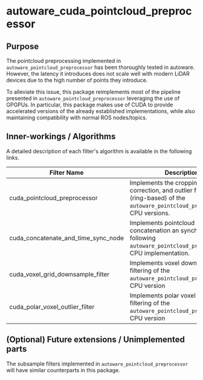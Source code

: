 # autoware_cuda_pointcloud_preprocessor

## Purpose

The pointcloud preprocessing implemented in `autoware_pointcloud_preprocessor` has been thoroughly tested in autoware. However, the latency it introduces does not scale well with modern LiDAR devices due to the high number of points they introduce.

To alleviate this issue, this package reimplements most of the pipeline presented in `autoware_pointcloud_preprocessor` leveraging the use of GPGPUs. In particular, this package makes use of CUDA to provide accelerated versions of the already established implementations, while also maintaining compatibility with normal ROS nodes/topics. <!-- cSpell: ignore GPGPUs -->

## Inner-workings / Algorithms

A detailed description of each filter's algorithm is available in the following links.

| Filter Name                         | Description                                                                                                                                  | Detail                                          |
|-------------------------------------|----------------------------------------------------------------------------------------------------------------------------------------------|-------------------------------------------------|
| cuda_pointcloud_preprocessor        | Implements the cropping, distortion correction, and outlier filtering (ring-based) of the `autoware_pointcloud_preprocessor`'s CPU versions. | [link](docs/cuda-pointcloud-preprocessor.md)    |
| cuda_concatenate_and_time_sync_node | Implements pointcloud concatenation an synchronization following `autoware_pointcloud_preprocessor`'s CPU implementation.                    | [link](docs/cuda-concatenate-data.md)           |
| cuda_voxel_grid_downsample_filter   | Implements voxel downsample filtering of the `autoware_pointcloud_preprocessor`'s CPU version                                                | [link](docs/cuda-voxel-grid-downsample.md)      |
| cuda_polar_voxel_outlier_filter     | Implements polar voxel outlier filtering of the `autoware_pointcloud_preprocessor`'s CPU version                                             | [link](docs/cuda-polar-voxel-outlier-filter.md) |

## (Optional) Future extensions / Unimplemented parts

The subsample filters implemented in `autoware_pointcloud_preprocessor` will have similar counterparts in this package.
